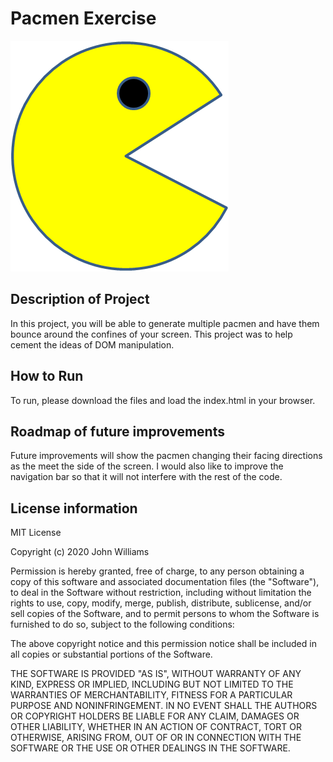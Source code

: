 # Pacmen Exercise

<img src="PacMan1.png">

## Description of Project

In this project, you will be able to generate multiple pacmen and have them bounce around the confines of your screen. This project was to help cement the ideas of DOM manipulation.

## How to Run

To run, please download the files and load the index.html in your browser.

## Roadmap of future improvements

Future improvements will show the pacmen changing their facing directions as the meet the side of the screen. I would also like to improve the navigation bar so that it will not interfere with the rest of the code.

## License information

MIT License

Copyright (c) 2020 John Williams

Permission is hereby granted, free of charge, to any person obtaining a copy
of this software and associated documentation files (the "Software"), to deal
in the Software without restriction, including without limitation the rights
to use, copy, modify, merge, publish, distribute, sublicense, and/or sell
copies of the Software, and to permit persons to whom the Software is
furnished to do so, subject to the following conditions:

The above copyright notice and this permission notice shall be included in all
copies or substantial portions of the Software.

THE SOFTWARE IS PROVIDED "AS IS", WITHOUT WARRANTY OF ANY KIND, EXPRESS OR
IMPLIED, INCLUDING BUT NOT LIMITED TO THE WARRANTIES OF MERCHANTABILITY,
FITNESS FOR A PARTICULAR PURPOSE AND NONINFRINGEMENT. IN NO EVENT SHALL THE
AUTHORS OR COPYRIGHT HOLDERS BE LIABLE FOR ANY CLAIM, DAMAGES OR OTHER
LIABILITY, WHETHER IN AN ACTION OF CONTRACT, TORT OR OTHERWISE, ARISING FROM,
OUT OF OR IN CONNECTION WITH THE SOFTWARE OR THE USE OR OTHER DEALINGS IN THE
SOFTWARE.
